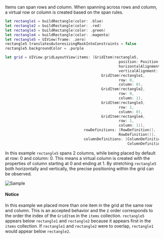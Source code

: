 Items can span rows and column. When spanning across rows and column, a virtual row or column is created based on the span rules.
```swift
let rectangle1 = buildRectangle(color: .blue)
let rectangle2 = buildRectangle(color: .red)
let rectangle3 = buildRectangle(color: .green)
let rectangle4 = buildRectangle(color: .magenta)
let rectangle5 = UIView(frame: .zero)
rectangle5.translatesAutoresizingMaskIntoConstraints = false
rectangle5.backgroundColor = .purple

let grid = UIView.gridLayoutView(items: [GridItem(rectangle5,
                                                    position: Position(columnSpan: 2),
                                                    horizontalAlignment: .stretch,
                                                    verticalAlignment: .stretch),
                                            GridItem(rectangle1,
                                                    row: 0,
                                                    column: 0),
                                            GridItem(rectangle2,
                                                    row: 0,
                                                    column: 1),
                                            GridItem(rectangle3,
                                                    row: 1,
                                                    column: 0),
                                            GridItem(rectangle4,
                                                    row: 1,
                                                    column: 1)],
                                    rowDefinitions: [RowDefinition(),
                                                    RowDefinition()],
                                    columnDefinitions: [ColumnDefinition(),
                                                        ColumnDefinition()])
```
In this example `rectangle5` spans 2 columns, while being placed by default at row: 0 and column: 0. This means a virtual column is created with the properties of column starting at 0 and ending at 1. By stretching `rectangle5` both horizontally and vertically, the precise positioning within the grid can be observed.

![Sample](https://github.com/mihaimihaila/GridLayout/blob/master/GridLayout/Output/9.png "Sample")

#### Notice

In this example we placed more than one item in the grid at the same row and column. This is an accepted behavior and the z order corresponds to the order the index of the `GridItem` in the `items` collection. 
`rectangle5` appears below `rectangle1` and `rectangle2` because it appears first in the `items` collection.
If `rectangle1` and `rectangle2` were to overlap, `rectangle1` would appear below `rectangle2`.